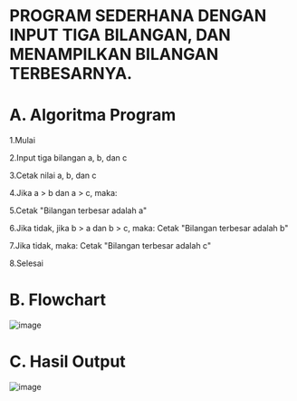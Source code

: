 # PROGRAM SEDERHANA DENGAN INPUT TIGA BILANGAN, DAN MENAMPILKAN BILANGAN TERBESARNYA.

# A. Algoritma Program

1.Mulai

2.Input tiga bilangan a, b, dan c

3.Cetak nilai a, b, dan c

4.Jika a > b dan a > c, maka:

5.Cetak "Bilangan terbesar adalah a"

6.Jika tidak, jika b > a dan b > c, maka: Cetak "Bilangan terbesar adalah b"

7.Jika tidak, maka: Cetak "Bilangan terbesar adalah c"

8.Selesai


# B. Flowchart

![image](https://github.com/user-attachments/assets/33af31ff-2888-4446-8d2c-c3cbd9d64915)




# C. Hasil Output

![image](https://github.com/user-attachments/assets/65a4f059-4d9b-42e7-b842-fb7c2f3a334b)



